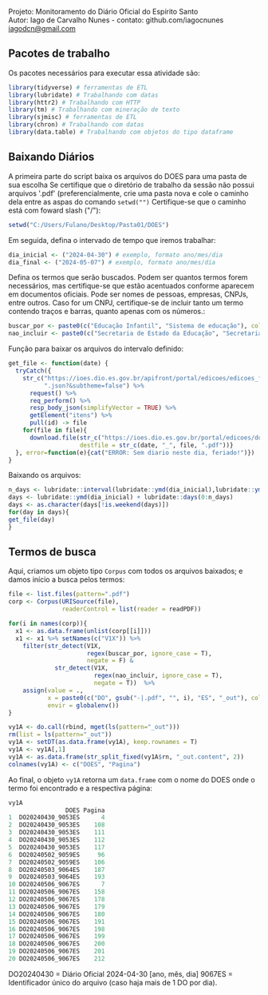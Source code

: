 Projeto: Monitoramento do Diário Oficial do Espírito Santo<br>
Autor: Iago de Carvalho Nunes - contato: github.com/iagocnunes iagodcn@gmail.com

## Pacotes de trabalho
Os pacotes necessários para executar essa atividade são:
````R
library(tidyverse) # ferramentas de ETL
library(lubridate) # Trabalhando com datas
library(httr2) # Trabalhando com HTTP
library(tm) # Trabalhando com mineração de texto
library(sjmisc) # ferramentas de ETL
library(chron) # Trabalhando com datas
library(data.table) # Trabalhando com objetos do tipo dataframe
````

## Baixando Diários
A primeira parte do script baixa os arquivos do DOES para uma pasta de sua escolha
Se certifique que o diretório de trabalho da sessão não possui arquivos '.pdf' (preferencialmente, crie uma pasta nova e cole o caminho dela entre as aspas do comando ```setwd("")```
Certifique-se que o caminho está com foward slash ("/"):
````R
setwd("C:/Users/Fulano/Desktop/Pasta01/DOES")
````
Em seguida, defina o intervado de tempo que iremos trabalhar:
````R
dia_inicial <- ("2024-04-30") # exemplo, formato ano/mes/dia
dia_final <- ("2024-05-07") # exemplo, formato ano/mes/dia
````
Defina os termos que serão buscados.
Podem ser quantos termos forem necessários, mas certifique-se que estão acentuados conforme aparecem em documentos oficiais.
Pode ser nomes de pessoas, empresas, CNPJs, entre outros. Caso for um CNPJ, certifique-se de incluir tanto um termo contendo traços e barras, quanto apenas com os números.:
````R
buscar_por <- paste0(c("Educação Infantil", "Sistema de educação"), collapse = "|") # exemplos
nao_incluir <- paste0(c("Secretaria de Estado da Educação", "Secretaria Municipal de Educação"), collapse = "|") # exemplos
````
Função para baixar os arquivos do intervalo definido:
````R
get_file <- function(date) {
  tryCatch({
    str_c("https://ioes.dio.es.gov.br/apifront/portal/edicoes/edicoes_from_data/", date, 
          ".json?&subtheme=false") %>%
      request() %>%
      req_perform() %>%
      resp_body_json(simplifyVector = TRUE) %>%
      getElement("itens") %>%
      pull(id) -> file
    for(file in file){
      download.file(str_c("https://ioes.dio.es.gov.br/portal/edicoes/download/", file), mode = "wb", 
                    destfile = str_c(date, "_", file, ".pdf"))}
  }, error=function(e){cat("ERROR: Sem diario neste dia, feriado!")})
}
````
Baixando os arquivos:
````R
n_days <- lubridate::interval(lubridate::ymd(dia_inicial),lubridate::ymd(dia_final))/lubridate::days(1)
days <- lubridate::ymd(dia_inicial) + lubridate::days(0:n_days)
days <- as.character(days[!is.weekend(days)])
for(day in days){
get_file(day)
}
````
## Termos de busca
Aqui, criamos um objeto tipo ```Corpus``` com todos os arquivos baixados; e damos início a busca pelos termos:
````R
file <- list.files(pattern=".pdf")
corp <- Corpus(URISource(file),
               readerControl = list(reader = readPDF))

for(i in names(corp)){
  x1 <- as.data.frame(unlist(corp[[i]]))
  x1 <- x1 %>% setNames(c("V1X")) %>%
    filter(str_detect(V1X,
                      regex(buscar_por, ignore_case = T),
                      negate = F) & 
             str_detect(V1X,
                        regex(nao_incluir, ignore_case = T),
                        negate = T))  %>%
    assign(value = .,
           x = paste0(c("DO", gsub("-|.pdf", "", i), "ES", "_out"), collapse = ""),
           envir = globalenv())
}

vy1A <- do.call(rbind, mget(ls(pattern="_out")))
rm(list = ls(pattern="_out"))
vy1A <- setDT(as.data.frame(vy1A), keep.rownames = T)
vy1A <- vy1A[,1]
vy1A <- as.data.frame(str_split_fixed(vy1A$rn, "_out.content", 2)) 
colnames(vy1A) <- c("DOES", "Pagina")
````
Ao final, o objeto ```vy1A``` retorna um ```data.frame``` com o nome do DOES onde o termo foi encontrado e a respectiva página:
````R
vy1A
                DOES Pagina
1  DO20240430_9053ES      4
2  DO20240430_9053ES    108
3  DO20240430_9053ES    111
4  DO20240430_9053ES    112
5  DO20240430_9053ES    117
6  DO20240502_9059ES     96
7  DO20240502_9059ES    106
8  DO20240503_9064ES    187
9  DO20240503_9064ES    193
10 DO20240506_9067ES      7
11 DO20240506_9067ES    158
12 DO20240506_9067ES    178
13 DO20240506_9067ES    179
14 DO20240506_9067ES    180
15 DO20240506_9067ES    191
16 DO20240506_9067ES    198
17 DO20240506_9067ES    199
18 DO20240506_9067ES    200
19 DO20240506_9067ES    201
20 DO20240506_9067ES    212
````
DO20240430 = Diário Oficial 2024-04-30 [ano, mês, dia]
9067ES = Identificador único do arquivo (caso haja mais de 1 DO por dia).
